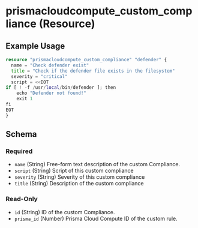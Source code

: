 # prismacloudcompute_custom_compliance (Resource)


## Example Usage

```terraform
resource "prismacloudcompute_custom_compliance" "defender" {
  name = "Check defender exist"
  title = "Check if the defender file exists in the filesystem"
  severity = "critical"
  script = <<EOT
if [ ! -f /usr/local/bin/defender ]; then
    echo "Defender not found!"
    exit 1
fi
EOT
}
```

## Schema

### Required

- `name` (String) Free-form text description of the custom Compliance.
- `script` (String) Script of this custom compliance
- `severity` (String) Severity of this custom compliance
- `title` (String) Description of the custom compliance

### Read-Only

- `id` (String) ID of the custom Compliance.
- `prisma_id` (Number) Prisma Cloud Compute ID of the custom rule.


